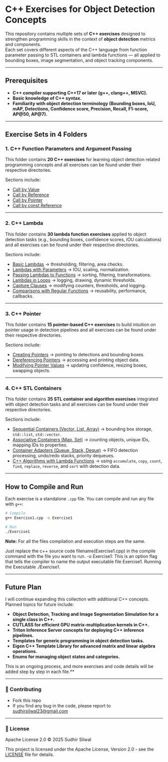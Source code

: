 #  C++ Exercises for Object Detection Concepts

This repository contains multiple sets of **C++ exercises** designed to strengthen programming skills in the context of **object detection**  metrics and components.  
Each set covers different aspects of the C++ language from function parameter passing to STL containers and lambda functions — all applied to bounding boxes, image segmentation, and object tracking components.

---

## Prerequisites

- **C++ compiler supporting C++17 or later (g++, clang++, MSVC).** 
- **Basic knowledge of C++ syntax.** 
- **Familiarity with object detection terminology (Bounding boxes, IoU, mAP, Detections, Confidence score, Precision, Recall, F1-score, AP@50, AP@7).** 

---

## Exercise Sets in 4 Folders

### 1. C++ Function Parameters and Argument Passing 
This folder contains **20 C++ exercises** for learning object detection related programming concepts and all exercises can be found under their respective directories.  

Sections include:
* [Call by Value](Function%20Parameters%20and%20Argument%20Passing/1.%20Call%20by%20Value)
* [Call by Reference](Function%20Parameters%20and%20Argument%20Passing/2.%20Call%20by%20Reference)
* [Call by Pointer](Function%20Parameters%20and%20Argument%20Passing/3.%20Call%20by%20Pointer)
* [Call by const Reference](Function%20Parameters%20and%20Argument%20Passing/4.%20Call%20by%20const%20Reference)

---

### 2. C++ Lambda 
This folder contains **30 lambda function exercises** applied to object detection tasks (e.g., bounding boxes, confidence scores, IOU calculations) and all exercises can be found under their respective directories.    


Sections include:
* [Basic Lambdas](Lambda/1.%20Basic_Lambda) → thresholding, filtering, area checks.
* [Lambdas with Parameters](Lambda/2.%20Lambda_With_Parameters) → IOU, scaling, normalization.
* [Passing Lambdas to Functions](Lambda/3.%20Passing_Lambdas_to_Functions) → sorting, filtering, transformations.
* [Lambdas in Loops](Lambda/4.%20Using_Lambdas_in_Loops) → logging, drawing, dynamic thresholds.
* [Capture Clauses](Lambda/5.%20Capture_Clause[]_and_Capture_by_Reference[&]) → modifying counters, thresholds, and logging.
* [Comparisons with Regular Functions](Lambda/6.%20Regular_Functions_vs_Lambda_Functions) → reusability, performance, callbacks.

---

### 3. C++ Pointer 
This folder contains **15 pointer-based C++ exercises** to build intuition on pointer usage in detection pipelines and all exercises can be found under their respective directories.  

Sections include:
* [Creating Pointers](Pointer/1.%20Creating%20Pointers) → pointing to detections and bounding boxes.
* [Dereferencing Pointers](Pointer/2.%20Dereferencing) → accessing and printing object data.
* [Modifying Pointer Values](Pointer/3.%20Modify%20the%20Pointer%20Value) → updating confidence, resizing boxes, swapping objects.
---

### 4. C++ STL Containers
This folder contains **35 STL container and algorithm exercises** integrated with object detection tasks and all exercises can be found under their respective directories.    

Sections include:
* [Sequential Containers (Vector, List, Array)](STL/1.%20Sequential%20Containers%20(Vector,%20List,%20Array)) → bounding box storage, `std::list`, `std::vector`.
* [Associative Containers (Map, Set)](STL/2.%20Associative%20Containers%20(Map,%20Set)) → counting objects, unique IDs, mapping IDs to properties.
* [Container Adapters (Queue, Stack, Deque)](STL/3.%20Container%20Adapters%20(Queue,%20Stack,%20Deque)) → FIFO detection processing, undo/redo stacks, priority dequeues.
* [C++ Algorithms with Lambda Functions](STL/4.%20STL%20Lambda%20and%20Standard%20Algorithms) → using `accumulate`, `copy`, `count`, `find`, `replace`, `reverse`, and `sort` with detection data.

---

## How to Compile and Run

Each exercise is a standalone `.cpp` file. You can compile and run any file with `g++`:

```bash
# Compile
g++ Exercise1.cpp -o Exercise1

# Run
./Exercise1
```

**Note:** For all the files compilation and execution steps are the same.  

Just replace the c++ source code filename(Exercise1.cpp) in the compile command with the file you want to run.
-o Exercise1: This is an option flag that tells the compiler to name the output executable file Exercise1. Running the Executable ./Exercise1.

---

## Future Plan

I will continue expanding this collection with additional C++ concepts. Planned topics for future include:

- **Object Detection, Tracking and Image Segmentation Simulation for a single class in C++.** 
- **CUTLASS for efficient GPU matrix-multiplication kernels in C++.**
- **Triton Inference Server concepts for deploying C++ inference pipelines.**
- **Templates for generic programming in object detection tasks.** 
- **Eigen C++ Template Library for advanced matrix and linear algebra operations.** 
- **Enums for managing object states and categories.** 

This is an ongoing process, and more exercises and code details will be added step by step in each file.** 

---

### 🤝 Contributing

- Fork this repo
- If you find any bug in the code, please report to sudhirsilwal23@gmail.com

---

### 📜 License

Apache License 2.0 © 2025 Sudhir Silwal

This project is licensed under the Apache License, Version 2.0 - see the [LICENSE](LICENSE) file for details.

